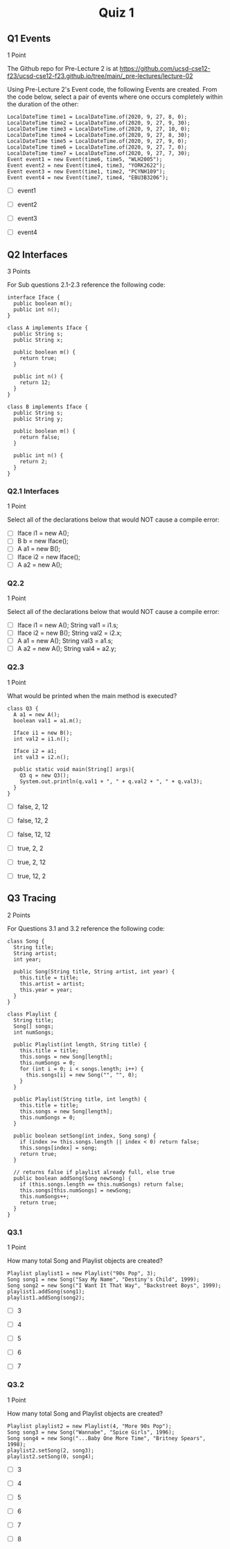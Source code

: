 <h1 align="center"> Quiz 1 </h1>

## Q1 Events
1 Point

The Github repo for Pre-Lecture 2 is at https://github.com/ucsd-cse12-f23/ucsd-cse12-f23.github.io/tree/main/_pre-lectures/lecture-02

Using Pre-Lecture 2's Event code, the following Events are created. From the code below, select a pair of events where one occurs completely within the duration of the other:
~~~
LocalDateTime time1 = LocalDateTime.of(2020, 9, 27, 8, 0);
LocalDateTime time2 = LocalDateTime.of(2020, 9, 27, 9, 30);
LocalDateTime time3 = LocalDateTime.of(2020, 9, 27, 10, 0);
LocalDateTime time4 = LocalDateTime.of(2020, 9, 27, 8, 30);
LocalDateTime time5 = LocalDateTime.of(2020, 9, 27, 9, 0);
LocalDateTime time6 = LocalDateTime.of(2020, 9, 27, 7, 0);
LocalDateTime time7 = LocalDateTime.of(2020, 9, 27, 7, 30);
Event event1 = new Event(time6, time5, "WLH2005");
Event event2 = new Event(time4, time3, "YORK2622");
Event event3 = new Event(time1, time2, "PCYNH109");
Event event4 = new Event(time7, time4, "EBU3B3206");
~~~
- [ ] event1

- [ ] event2

- [ ] event3

- [ ] event4

## Q2 Interfaces
3 Points

For Sub questions 2.1-2.3 reference the following code:
~~~
interface Iface {
  public boolean m();
  public int n();
}

class A implements Iface {
  public String s;
  public String x;

  public boolean m() {
    return true;
  }

  public int n() {
    return 12;
  }
}

class B implements Iface {
  public String s;
  public String y;

  public boolean m() {
    return false;
  }

  public int n() {
    return 2;
  }
}
~~~
### Q2.1 Interfaces
1 Point

Select all of the declarations below that would NOT cause a compile error:
- [ ] Iface i1 = new A();
- [ ] B b = new Iface();
- [ ] A a1 = new B();
- [ ] Iface i2 = new Iface();
- [ ] A a2 = new A();

### Q2.2 
1 Point

Select all of the declarations below that would NOT cause a compile error:

- [ ] Iface i1 = new A(); String val1 = i1.s;
- [ ] Iface i2 = new B(); String val2 = i2.x;
- [ ] A a1 = new A(); String val3 = a1.s;
- [ ] A a2 = new A(); String val4 = a2.y;

### Q2.3
1 Point

What would be printed when the main method is executed?
~~~
class Q3 {
  A a1 = new A();
  boolean val1 = a1.m();

  Iface i1 = new B();
  int val2 = i1.n();

  Iface i2 = a1;
  int val3 = i2.n();

  public static void main(String[] args){
    Q3 q = new Q3();
    System.out.println(q.val1 + ", " + q.val2 + ", " + q.val3);
  }
}
~~~
- [ ] false, 2, 12

- [ ] false, 12, 2

- [ ] false, 12, 12

- [ ] true, 2, 2

- [ ] true, 2, 12

- [ ] true, 12, 2

## Q3 Tracing
2 Points

For Questions 3.1 and 3.2 reference the following code:
~~~
class Song {
  String title;
  String artist;
  int year;

  public Song(String title, String artist, int year) {
    this.title = title;
    this.artist = artist;
    this.year = year;
  }
}

class Playlist {
  String title;
  Song[] songs;
  int numSongs;

  public Playlist(int length, String title) {
    this.title = title;
    this.songs = new Song[length];
    this.numSongs = 0;
    for (int i = 0; i < songs.length; i++) {
      this.songs[i] = new Song("", "", 0);
    }
  }

  public Playlist(String title, int length) {
    this.title = title;
    this.songs = new Song[length];
    this.numSongs = 0;
  }

  public boolean setSong(int index, Song song) {
    if (index >= this.songs.length || index < 0) return false;
    this.songs[index] = song;
    return true;
  }

  // returns false if playlist already full, else true
  public boolean addSong(Song newSong) {
    if (this.songs.length == this.numSongs) return false;
    this.songs[this.numSongs] = newSong;
    this.numSongs++;
    return true;
  }
}
~~~

### Q3.1
1 Point

How many total Song and Playlist objects are created?
~~~
Playlist playlist1 = new Playlist("90s Pop", 3);
Song song1 = new Song("Say My Name", "Destiny's Child", 1999);
Song song2 = new Song("I Want It That Way", "Backstreet Boys", 1999);
playlist1.addSong(song1);
playlist1.addSong(song2);
~~~

- [ ] 3

- [ ] 4

- [ ] 5

- [ ] 6

- [ ] 7

### Q3.2
1 Point

How many total Song and Playlist objects are created?
~~~
Playlist playlist2 = new Playlist(4, "More 90s Pop");
Song song3 = new Song("Wannabe", "Spice Girls", 1996);
Song song4 = new Song("...Baby One More Time", "Britney Spears", 1998);
playlist2.setSong(2, song3);
playlist2.setSong(0, song4);
~~~
- [ ] 3

- [ ] 4

- [ ] 5

- [ ] 6

- [ ] 7

- [ ] 8

